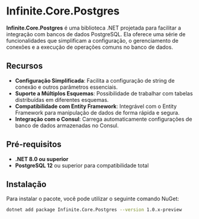 # Infinite.Core.Postgres

**Infinite.Core.Postgres** é uma biblioteca .NET projetada para facilitar a integração com bancos de dados PostgreSQL. Ela oferece uma série de funcionalidades que simplificam a configuração, o gerenciamento de conexões e a execução de operações comuns no banco de dados.

## Recursos

- **Configuração Simplificada**: Facilita a configuração de string de conexão e outros parâmetros essenciais.
- **Suporte a Múltiplos Esquemas**: Possibilidade de trabalhar com tabelas distribuídas em diferentes esquemas.
- **Compatibilidade com Entity Framework**: Integrável com o Entity Framework para manipulação de dados de forma rápida e segura.
- **Integração com o Consul**: Carrega automaticamente configurações de banco de dados armazenadas no Consul.

## Pré-requisitos

- **.NET 8.0 ou superior**
- **PostgreSQL 12** ou superior para compatibilidade total

## Instalação

Para instalar o pacote, você pode utilizar o seguinte comando NuGet:

```bash
dotnet add package Infinite.Core.Postgres --version 1.0.x-preview
